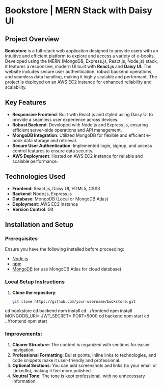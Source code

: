 # Bookstore | MERN Stack with Daisy UI

## Project Overview
**Bookstore** is a full-stack web application designed to provide users with an intuitive and efficient platform to explore and access a variety of e-books. Developed using the MERN (MongoDB, Express.js, React.js, Node.js) stack, it features a responsive, modern UI built with **React.js** and **Daisy UI**. The website includes secure user authentication, robust backend operations, and seamless data handling, making it highly scalable and performant. The project is deployed on an AWS EC2 instance for enhanced reliability and scalability.

## Key Features
- **Responsive Frontend**: Built with React.js and styled using Daisy UI to provide a seamless user experience across devices.
- **Robust Backend**: Developed with Node.js and Express.js, ensuring efficient server-side operations and API management.
- **MongoDB Integration**: Utilized MongoDB for flexible and efficient e-book data storage and retrieval.
- **Secure User Authentication**: Implemented login, signup, and access control features to ensure data security.
- **AWS Deployment**: Hosted on AWS EC2 instance for reliable and scalable performance.

## Technologies Used
- **Frontend**: React.js, Daisy UI, HTML5, CSS3
- **Backend**: Node.js, Express.js
- **Database**: MongoDB (Local or MongoDB Atlas)
- **Deployment**: AWS EC2 instance
- **Version Control**: Git

## Installation and Setup

### Prerequisites
Ensure you have the following installed before proceeding:
- [Node.js](https://nodejs.org/)
- [npm](https://www.npmjs.com/)
- [MongoDB](https://www.mongodb.com/) (or use MongoDB Atlas for cloud database)

### Local Setup Instructions
1. **Clone the repository**:
   ```bash
   git clone https://github.com/your-username/bookstore.git
cd bookstore
cd backend
npm install
cd ../frontend
npm install
MONGODB_URI=<your-mongodb-connection-string>
JWT_SECRET=<your-jwt-secret-key>
PORT=5000
cd backend
npm start
cd ../frontend
npm start

### Improvements:
1. **Clearer Structure**: The content is organized with sections for easier navigation.
2. **Professional Formatting**: Bullet points, inline links to technologies, and code snippets make it user-friendly and professional.
3. **Optional Sections**: You can add screenshots and links (to your email or LinkedIn), making it feel more polished.
4. **Neutral Tone**: The tone is kept professional, with no unnecessary information.
